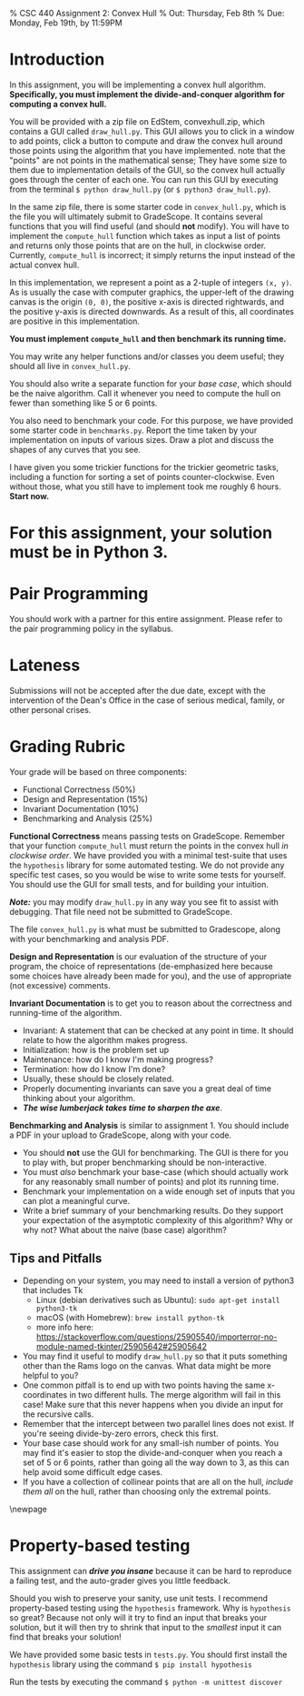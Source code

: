 % CSC 440 Assignment 2: Convex Hull
% Out: Thursday, Feb 8th
% Due: Monday, Feb 19th, by 11:59PM

# Introduction

In this assignment, you will be implementing a convex hull algorithm.
**Specifically, you must implement the divide-and-conquer algorithm for computing a convex hull.**

You will be provided with a zip file on EdStem, convexhull.zip, which contains a GUI called ```draw_hull.py```.
This GUI allows you to click in a window to add points, click a button to compute and draw the convex hull around those points using the algorithm that you have implemented.
note that the "points" are not points in the mathematical sense; They have some size to them due to implementation details of the GUI, so the convex hull actually goes through the center of each one.
You can run this GUI by executing from the terminal ```$ python draw_hull.py``` (or ```$ python3 draw_hull.py```).

In the same zip file, there is some starter code in `convex_hull.py`, which is the file you will ultimately submit to GradeScope.
It contains several functions that you will find useful (and should **not** modify).
You will have to implement the `compute_hull` function which takes as input a list of points and returns only those points that are on the hull, in clockwise order.
Currently, `compute_hull` is incorrect; it simply returns the input instead of the actual convex hull.

In this implementation, we represent a point as a 2-tuple of integers `(x, y)`.
As is usually the case with computer graphics, the upper-left of the drawing canvas is the origin `(0, 0)`,
the positive x-axis is directed rightwards, and the positive y-axis is directed downwards. 
As a result of this, all coordinates are positive in this implementation.

**You must implement `compute_hull` and then benchmark its running time.**

You may write any helper functions and/or classes you deem useful;
they should all live in `convex_hull.py`.

You should also write a separate function for your *base case*, which should be the naive algorithm.
Call it whenever you need to compute the hull on fewer than something like 5 or 6 points.

You also need to benchmark your code.
For this purpose, we have provided some starter code in ```benchmarks.py```.
Report the time taken by your implementation on inputs of various sizes.
Draw a plot and discuss the shapes of any curves that you see.

I have given you some trickier functions for the trickier geometric tasks, including a function for sorting a set of points counter-clockwise.
Even without those, what you still have to implement took me roughly 6 hours.
**Start now.**

# For this assignment, your solution must be in Python 3.


# Pair Programming

You should work with a partner for this entire assignment.
Please refer to the pair programming policy in the syllabus.

# Lateness

Submissions will not be accepted after the due date, except with the intervention of the Dean's Office
in the case of serious medical, family, or other personal crises.

# Grading Rubric

Your grade will be based on three components:

 - Functional Correctness (50\%)
 - Design and Representation (15\%)
 - Invariant Documentation (10\%)
 - Benchmarking and Analysis (25\%)

 **Functional Correctness** means passing tests on GradeScope.
 Remember that your function `compute_hull` must return the points in the convex hull *in clockwise order*.
 We have provided you with a minimal test-suite that uses the ```hypothesis``` library for some automated testing.
We do not provide any specific test cases, so you would be wise to write some tests for yourself.
You should use the GUI for small tests, and for building your intuition.

***Note:*** you may modify ```draw_hull.py``` in any way you see fit to assist with debugging.
That file need not be submitted to GradeScope.

The file `convex_hull.py` is what must be submitted to Gradescope, along with your benchmarking and analysis PDF.

**Design and Representation** is our evaluation of the structure of your program, the choice of representations (de-emphasized here because some choices have already been made for you), and the use of 
 appropriate (not excessive) comments.

 **Invariant Documentation** is to get you to reason about the correctness and running-time of the algorithm.
 
- Invariant: A statement that can be checked at any point in time. It should relate to how the algorithm makes progress.
- Initialization: how is the problem set up
- Maintenance: how do I know I'm making progress?
- Termination: how do I know I'm done?
- Usually, these should be closely related.
- Properly documenting invariants can save you a great deal of time thinking about your algorithm.
- ***The wise lumberjack takes time to sharpen the axe***.

**Benchmarking and Analysis** is similar to assignment 1.
You should include a PDF in your upload to GradeScope, along with your code.

- You should **not** use the GUI for benchmarking.
  The GUI is there for you to play with, but proper benchmarking should be non-interactive.
- You must *also* benchmark your base-case (which should actually work for any reasonably small number of points) and plot its running time.
- Benchmark your implementation on a wide enough set of inputs that you can plot a meaningful curve.
- Write a brief summary of your benchmarking results.
  Do they support your expectation of the asymptotic complexity of this algorithm?
  Why or why not?
  What about the naive (base case) algorithm?

## Tips and Pitfalls

- Depending on your system, you may need to install a version of python3 that includes Tk
  - Linux (debian derivatives such as Ubuntu): `sudo apt-get install python3-tk`
  - macOS (with Homebrew): `brew install python-tk`
  - more info here: https://stackoverflow.com/questions/25905540/importerror-no-module-named-tkinter/25905642#25905642
- You may find it useful to modify `draw_hull.py` so that it puts something other than the Rams logo on the canvas.
  What data might be more helpful to you?
- One common pitfall is to end up with two points having the same x-coordinates in two different hulls.
  The merge algorithm will fail in this case!
  Make sure that this never happens when you divide an input for the recursive calls.
- Remember that the intercept between two parallel lines does not exist.
  If you're seeing divide-by-zero errors, check this first.
- Your base case should work for any small-ish number of points.
  You may find it's easier to stop the divide-and-conquer when you reach a set of 5 or 6 points, rather than going all the way down to 3, as this can help avoid some difficult edge cases.
- If you have a collection of collinear points that are all on the hull, *include them all* on the hull, rather than choosing only the extremal points.

\newpage

# Property-based testing

This assignment can ***drive you insane*** because it can be hard to reproduce a failing test, and the auto-grader gives you little feedback.

Should you wish to preserve your sanity, use unit tests.
I recommend property-based testing using the ```hypothesis``` framework.
Why is ```hypothesis``` so great?
Because not only will it try to find an input that breaks your solution, but it will then try to shrink that input to the *smallest* input it can find that breaks your solution!

We have provided some basic tests in ```tests.py```.
You should first install the ```hypothesis``` library using the command ```$ pip install hypothesis```

Run the tests by executing the command ```$ python -m unittest discover```
